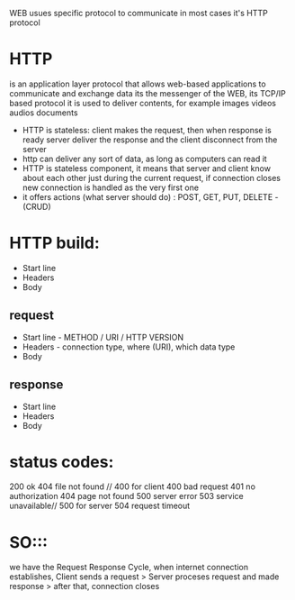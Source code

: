 WEB usues specific protocol to communicate in most cases it's HTTP protocol

# HTTP
is an application layer protocol that allows web-based applications to communicate and exchange data
its the messenger of the WEB, 
its TCP/IP based protocol
it is used to deliver contents,  for example images videos audios documents

* HTTP is stateless: client makes the request, then when response is ready server deliver the response and the client disconnect from the server
* http can deliver any sort of data, as long  as computers can read it
* HTTP is stateless component, it means that server and client know about each other just during the current request, if connection closes new connection is handled as the very first one
* it offers actions (what server should do) : POST, GET, PUT, DELETE - (CRUD)

# HTTP build:
* Start line
* Headers
* Body

## request
* Start line - METHOD / URI / HTTP VERSION
* Headers - connection type, where (URI), which data type
* Body

## response
* Start line
* Headers
* Body

# status codes:
200 ok
404 file not found // 400 for client
400 bad request
401 no authorization
404 page not found
500 server error
503 service unavailable// 500 for server
504 request timeout

# SO:::
we have the Request Response Cycle, when internet connection establishes, 
Client sends a request > Server proceses request and made response > after that, connection closes